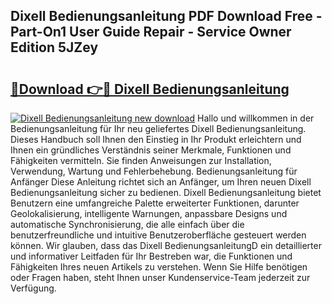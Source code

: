 ## Dixell Bedienungsanleitung PDF Download Free - Part-On1 User Guide Repair - Service Owner Edition 5JZey

# <h2><a href="http://df0oru.blite.top/?on=Dixell+Bedienungsanleitung">🔗Download 👉🔴 Dixell Bedienungsanleitung</a></h2>

[![Dixell Bedienungsanleitung new download](https://i.imgur.com/lujVjoI.png)](http://df0oru.blite.top/?on=Dixell+Bedienungsanleitung)
Hallo und willkommen in der Bedienungsanleitung für Ihr neu geliefertes Dixell Bedienungsanleitung. Dieses Handbuch soll Ihnen den Einstieg in Ihr Produkt erleichtern und Ihnen ein gründliches Verständnis seiner Merkmale, Funktionen und Fähigkeiten vermitteln. Sie finden Anweisungen zur Installation, Verwendung, Wartung und Fehlerbehebung. Bedienungsanleitung für Anfänger Diese Anleitung richtet sich an Anfänger, um Ihren neuen Dixell Bedienungsanleitung sicher zu bedienen. Dixell Bedienungsanleitung bietet Benutzern eine umfangreiche Palette erweiterter Funktionen, darunter Geolokalisierung, intelligente Warnungen, anpassbare Designs und automatische Synchronisierung, die alle einfach über die benutzerfreundliche und intuitive Benutzeroberfläche gesteuert werden können. Wir glauben, dass das Dixell BedienungsanleitungD ein detaillierter und informativer Leitfaden für Ihr Bestreben war, die Funktionen und Fähigkeiten Ihres neuen Artikels zu verstehen. Wenn Sie Hilfe benötigen oder Fragen haben, steht Ihnen unser Kundenservice-Team jederzeit zur Verfügung.
